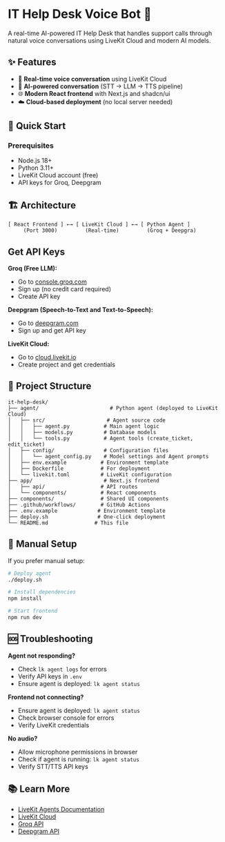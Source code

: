 # IT Help Desk Voice Bot 🎤

A real-time AI-powered IT Help Desk that handles support calls through natural voice conversations using LiveKit Cloud and modern AI models.

## ✨ Features

- 🎤 **Real-time voice conversation** using LiveKit Cloud
- 🤖 **AI-powered conversation** (STT → LLM → TTS pipeline)
- 🌐 **Modern React frontend** with Next.js and shadcn/ui
- ☁️ **Cloud-based deployment** (no local server needed)

## 🚀 Quick Start

### Prerequisites
- Node.js 18+
- Python 3.11+
- LiveKit Cloud account (free)
- API keys for Groq, Deepgram

## 🏗️ Architecture

```
[ React Frontend ] ←→ [ LiveKit Cloud ] ←→ [ Python Agent ]
     (Port 3000)         (Real-time)         (Groq + Deepgra)
```

## Get API Keys

**Groq (Free LLM):**
- Go to [console.groq.com](https://console.groq.com)
- Sign up (no credit card required)
- Create API key

**Deepgram (Speech-to-Text and Text-to-Speech):**
- Go to [deepgram.com](https://deepgram.com)
- Sign up and get API key

**LiveKit Cloud:**
- Go to [cloud.livekit.io](https://cloud.livekit.io)
- Create project and get credentials

## 📁 Project Structure

```
it-help-desk/
├── agent/                       # Python agent (deployed to LiveKit Cloud)
│   ├── src/                    # Agent source code
│   │   ├── agent.py           # Main agent logic
│   │   ├── models.py          # Database models
│   │   └── tools.py           # Agent tools (create_ticket, edit_ticket)
│   ├── config/                # Configuration files
│   │   └── agent_config.py    # Model settings and Agent prompts
│   ├── env.example           # Environment template
│   ├── Dockerfile            # For deployment
│   └── livekit.toml          # LiveKit configuration
├── app/                       # Next.js frontend
│   ├── api/                  # API routes
│   └── components/           # React components
├── components/               # Shared UI components
├── .github/workflows/        # GitHub Actions
├── .env.example             # Environment template
├── deploy.sh                # One-click deployment
└── README.md               # This file
```

## 🔧 Manual Setup

If you prefer manual setup:

```bash
# Deploy agent
./deploy.sh

# Install dependencies
npm install

# Start frontend  
npm run dev
```

## 🆘 Troubleshooting

**Agent not responding?**
- Check `lk agent logs` for errors
- Verify API keys in `.env`
- Ensure agent is deployed: `lk agent status`

**Frontend not connecting?**
- Ensure agent is deployed: `lk agent status`
- Check browser console for errors
- Verify LiveKit credentials

**No audio?**
- Allow microphone permissions in browser
- Check if agent is running: `lk agent status`
- Verify STT/TTS API keys

## 📚 Learn More

- [LiveKit Agents Documentation](https://docs.livekit.io/agents/)
- [LiveKit Cloud](https://cloud.livekit.io/)
- [Groq API](https://console.groq.com/)
- [Deepgram API](https://deepgram.com/)